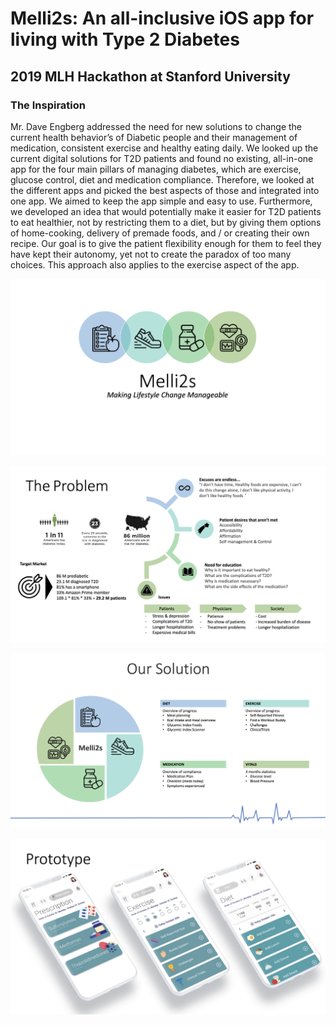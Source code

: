 # Melli2s: An all-inclusive iOS app for living with Type 2 Diabetes
## 2019 MLH Hackathon at Stanford University

### The Inspiration
Mr. Dave Engberg addressed the need for new solutions to change the current health behavior’s of Diabetic people and their management of medication, consistent exercise and healthy eating daily. We looked up the current digital solutions for T2D patients and found no existing, all-in-one app for the four main pillars of managing diabetes, which are exercise, glucose control, diet and medication compliance. Therefore, we looked at the different apps and picked the best aspects of those and integrated into one app. We aimed to keep the app simple and easy to use. Furthermore, we developed an idea that would potentially make it easier for T2D patients to eat healthier, not by restricting them to a diet, but by giving them options of home-cooking, delivery of premade foods, and / or creating their own recipe. Our goal is to give the patient flexibility enough for them to feel they have kept their autonomy, yet not to create the paradox of too many choices. This approach also applies to the exercise aspect of the app.

<a target="_blank"><img src="https://raw.githubusercontent.com/ctlong12/Stanford-Health-Hackathon/master/images/title-screen.png" border="0" alt="Fuzzy Logic"></a>

<a target="_blank"><img src="https://raw.githubusercontent.com/ctlong12/Stanford-Health-Hackathon/master/images/problem.png" border="0" alt="Fuzzy Logic"></a>

<a target="_blank"><img src="https://raw.githubusercontent.com/ctlong12/Stanford-Health-Hackathon/master/images/solution.png" border="0" alt="Fuzzy Logic"></a>

<a target="_blank"><img src="https://raw.githubusercontent.com/ctlong12/Stanford-Health-Hackathon/master/images/prototype.png" border="0" alt="Fuzzy Logic"></a>

